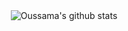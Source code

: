 <div align="center"><img align="center" src="https://github-readme-stats.vercel.app/api?username=ZakiBonnor&show_icons=true&theme=dracula&line_height=27" alt="Oussama's github stats"/></div>
